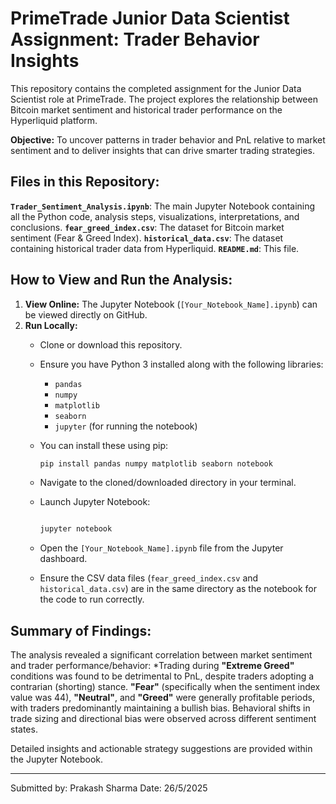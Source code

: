 # PrimeTrade Junior Data Scientist Assignment: Trader Behavior Insights

This repository contains the completed assignment for the Junior Data Scientist role at PrimeTrade. The project explores the relationship between Bitcoin market sentiment and historical trader performance on the Hyperliquid platform.

**Objective:** To uncover patterns in trader behavior and PnL relative to market sentiment and to deliver insights that can drive smarter trading strategies.

## Files in this Repository:

**`Trader_Sentiment_Analysis.ipynb`**: The main Jupyter Notebook containing all the Python code, analysis steps, visualizations, interpretations, and conclusions.
**`fear_greed_index.csv`**: The dataset for Bitcoin market sentiment (Fear & Greed Index).
**`historical_data.csv`**: The dataset containing historical trader data from Hyperliquid.
**`README.md`**: This file.

## How to View and Run the Analysis:

1. **View Online:** The Jupyter Notebook (`[Your_Notebook_Name].ipynb`) can be viewed directly on GitHub.
2. **Run Locally:**
    * Clone or download this repository.
    * Ensure you have Python 3 installed along with the following libraries:
        * `pandas`
        * `numpy`
        * `matplotlib`
        * `seaborn`
        * `jupyter` (for running the notebook)
    * You can install these using pip:

        ```bash
        pip install pandas numpy matplotlib seaborn notebook
        ```

    * Navigate to the cloned/downloaded directory in your terminal.
    * Launch Jupyter Notebook:

        ```bash
    
        jupyter notebook
        ```

    * Open the `[Your_Notebook_Name].ipynb` file from the Jupyter dashboard.
    * Ensure the CSV data files (`fear_greed_index.csv` and `historical_data.csv`) are in the same directory as the notebook for the code to run correctly.

## Summary of Findings:

The analysis revealed a significant correlation between market sentiment and trader performance/behavior:
*Trading during **"Extreme Greed"** conditions was found to be detrimental to PnL, despite traders adopting a contrarian (shorting) stance.
**"Fear"** (specifically when the sentiment index value was 44), **"Neutral"**, and **"Greed"** were generally profitable periods, with traders predominantly maintaining a bullish bias.
Behavioral shifts in trade sizing and directional bias were observed across different sentiment states.

Detailed insights and actionable strategy suggestions are provided within the Jupyter Notebook.

---
Submitted by: Prakash Sharma
Date: 26/5/2025
